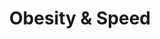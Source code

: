 ---
layout: women
meta: Meshed Insert Short Sleeve
avail: In-Stock
details: Mesh
material: 70% Polyster 30% Cotton
size: Fits Small
measure: L 20" W 19"
feature: A black mesh tee with two front black cotton panels.  
cost: $35.00
title: Obesity & Speed
image: plain-5.jpg
category: plain
---